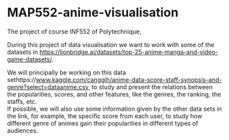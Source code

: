 # MAP552-anime-visualisation

The project of course INF552 of Polytechnique,

During this project of data visualisation we want to work with some of the datasets in https://lionbridge.ai/datasets/top-25-anime-manga-and-video-game-datasets/. 

We will principally be working on this data sethttps://www.kaggle.com/canggih/anime-data-score-staff-synopsis-and-genre?select=dataanime.csv, 
to study and present the relations between the popularities, scores, and other features, like the genres, the ranking, the staffs, etc.  
If possible, we will also use some information given by the other data sets in the link, for example, the specific score from each user, to study how different genre of animes gain their popularities in different types of audiences. 
